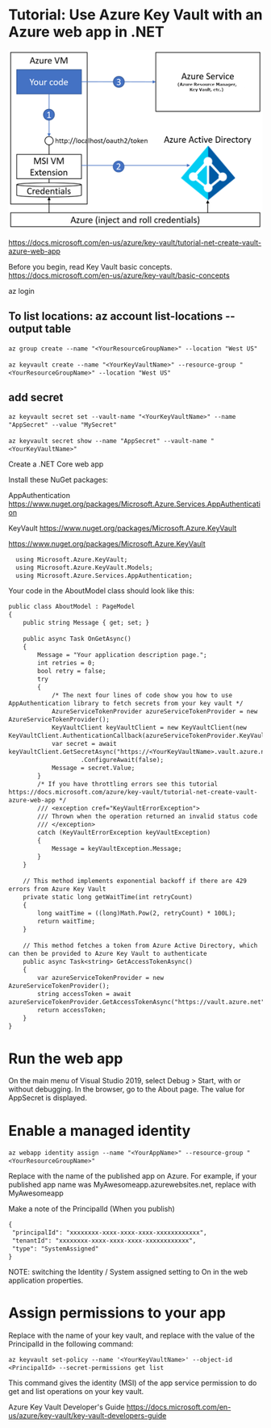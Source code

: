 # Tutorial: Use Azure Key Vault with an Azure web app in .NET

![](msi.png?raw=true "Managed Service Identity")

https://docs.microsoft.com/en-us/azure/key-vault/tutorial-net-create-vault-azure-web-app

Before you begin, read Key Vault basic concepts.
https://docs.microsoft.com/en-us/azure/key-vault/basic-concepts


az login

## To list locations: az account list-locations --output table
```
az group create --name "<YourResourceGroupName>" --location "West US"

az keyvault create --name "<YourKeyVaultName>" --resource-group "<YourResourceGroupName>" --location "West US"
```

## add secret
```
az keyvault secret set --vault-name "<YourKeyVaultName>" --name "AppSecret" --value "MySecret"

az keyvault secret show --name "AppSecret" --vault-name "<YourKeyVaultName>"
```

Create a .NET Core web app

Install these NuGet packages:

AppAuthentication
https://www.nuget.org/packages/Microsoft.Azure.Services.AppAuthentication

KeyVault
https://www.nuget.org/packages/Microsoft.Azure.KeyVault

https://www.nuget.org/packages/Microsoft.Azure.KeyVault
```
  using Microsoft.Azure.KeyVault;
  using Microsoft.Azure.KeyVault.Models;
  using Microsoft.Azure.Services.AppAuthentication;
 ```
 
 
 Your code in the AboutModel class should look like this:
 ```
 public class AboutModel : PageModel
 {
     public string Message { get; set; }

     public async Task OnGetAsync()
     {
         Message = "Your application description page.";
         int retries = 0;
         bool retry = false;
         try
         {
             /* The next four lines of code show you how to use AppAuthentication library to fetch secrets from your key vault */
             AzureServiceTokenProvider azureServiceTokenProvider = new AzureServiceTokenProvider();
             KeyVaultClient keyVaultClient = new KeyVaultClient(new KeyVaultClient.AuthenticationCallback(azureServiceTokenProvider.KeyVaultTokenCallback));
             var secret = await keyVaultClient.GetSecretAsync("https://<YourKeyVaultName>.vault.azure.net/secrets/AppSecret")
                     .ConfigureAwait(false);
             Message = secret.Value;
         }
         /* If you have throttling errors see this tutorial https://docs.microsoft.com/azure/key-vault/tutorial-net-create-vault-azure-web-app */
         /// <exception cref="KeyVaultErrorException">
         /// Thrown when the operation returned an invalid status code
         /// </exception>
         catch (KeyVaultErrorException keyVaultException)
         {
             Message = keyVaultException.Message;
         }
     }

     // This method implements exponential backoff if there are 429 errors from Azure Key Vault
     private static long getWaitTime(int retryCount)
     {
         long waitTime = ((long)Math.Pow(2, retryCount) * 100L);
         return waitTime;
     }

     // This method fetches a token from Azure Active Directory, which can then be provided to Azure Key Vault to authenticate
     public async Task<string> GetAccessTokenAsync()
     {
         var azureServiceTokenProvider = new AzureServiceTokenProvider();
         string accessToken = await azureServiceTokenProvider.GetAccessTokenAsync("https://vault.azure.net");
         return accessToken;
     }
 }
 
 ```
 
 
# Run the web app
On the main menu of Visual Studio 2019, select Debug > Start, with or without debugging.
In the browser, go to the About page.
The value for AppSecret is displayed.

 
 # Enable a managed identity
 
 
 ```
 az webapp identity assign --name "<YourAppName>" --resource-group "<YourResourceGroupName>"
 ```
 
 Replace <YourAppName> with the name of the published app on Azure.
For example, if your published app name was MyAwesomeapp.azurewebsites.net, replace <YourAppName> with MyAwesomeapp


 
 Make a note of the PrincipalId (When you publish)
 ```
 {
  "principalId": "xxxxxxxx-xxxx-xxxx-xxxx-xxxxxxxxxxxx",
  "tenantId": "xxxxxxxx-xxxx-xxxx-xxxx-xxxxxxxxxxxx",
  "type": "SystemAssigned"
}
```

NOTE:
switching the Identity / System assigned setting to On in the web application properties.



 # Assign permissions to your app
 Replace <YourKeyVaultName> with the name of your key vault, and replace <PrincipalId> with the value of the PrincipalId in the following command:
 
 ```
 az keyvault set-policy --name '<YourKeyVaultName>' --object-id <PrincipalId> --secret-permissions get list
 ```
 This command gives the identity (MSI) of the app service permission to do get and list operations on your key vault.
 
 
 
 Azure Key Vault Developer's Guide
 https://docs.microsoft.com/en-us/azure/key-vault/key-vault-developers-guide
 
 
 
 
